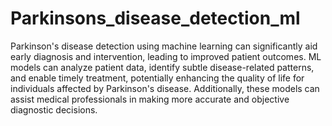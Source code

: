 # Parkinsons_disease_detection_ml
Parkinson's disease detection using machine learning can significantly aid early diagnosis and intervention, leading to improved patient outcomes. ML models can analyze patient data, identify subtle disease-related patterns, and enable timely treatment, potentially enhancing the quality of life for individuals affected by Parkinson's disease. Additionally, these models can assist medical professionals in making more accurate and objective diagnostic decisions.
